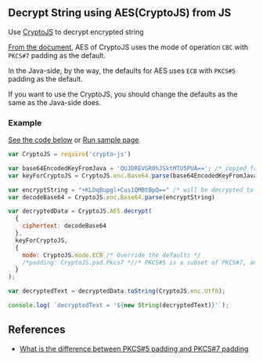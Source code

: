 ## Decrypt String using AES(CryptoJS) from JS

Use [CryptoJS](https://github.com/brix/crypto-js) to decrypt encrypted string

[From the document](http://cryptojs.altervista.org/secretkey/doc/doc_aes_cryptojs-v3.html), AES of CryptoJS uses the mode of operation `CBC` with `PKCS#7` padding as the default.

In the Java-side, by the way, the defaults for AES uses `ECB` with `PKCS#5` padding as the default.

If you want to use the CryptoJS, you should change the defaults as the same as the Java-side does.

### Example
[See the code below](index.js) or [Run sample page](https://jsfiddle.net/kyungw00k/1j6jojkg/)

```js
var CryptoJS = require('crypto-js')

var base64EncodedKeyFromJava = 'QUJDREVGR0hJSktMTU5PUA=='; /* copied from output of Java program  */
var keyForCryptoJS = CryptoJS.enc.Base64.parse(base64EncodedKeyFromJava);

var encryptString = "+KLDqBupgl+Cus1QMBtBpQ==" /* will be decrypted to '안녕하세요' */
var decodeBase64 = CryptoJS.enc.Base64.parse(encryptString)

var decryptedData = CryptoJS.AES.decrypt(
  {
    ciphertext: decodeBase64
  },
  keyForCryptoJS,
  {
    mode: CryptoJS.mode.ECB /* Override the defaults */
    /*padding: CryptoJS.pad.Pkcs7 *//* PKCS#5 is a subset of PKCS#7, and */
  }
);

var decryptedText = decryptedData.toString(CryptoJS.enc.Utf8);

console.log( `decryptedText = '${new String(decryptedText)}'`);
```

## References
- [What is the difference between PKCS#5 padding and PKCS#7 padding](http://crypto.stackexchange.com/questions/9043/what-is-the-difference-between-pkcs5-padding-and-pkcs7-padding)
